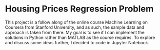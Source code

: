 # Housing Prices Regression Problem

This project is a follow along of the online course Machine Learning on Coursera from Stanford University, and as such, the sample data and approach is taken from there. My goal is to see if I can implement the solutions in Python rather than MATLAB as the course requires. To explore and discuss some ideas further, I decided to code in Jupyter Notebook. 